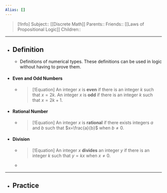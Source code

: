 ```yaml
---
Alias: []
---
```

> [!Info]
> Subject:: [[Discrete Math]]
> Parents:: 
> Friends:: [[Laws of Propositional Logic]]
> Children:: 
---
- ## Definition
	- Definitions of numerical types. These definitions can be used in logic without having to prove them.
- #### Even and Odd Numbers
	- > [!Equation]
	  > An integer $x$ is **even** if there is an integer $k$ such that $x=2k$.
	  > An integer $x$ is **odd** if there is an integer $k$ such that $x=2k+1$.
- #### Rational Number
	- > [!Equation]
	  > An integer $x$ is **rational** if there exists integers $a$ and $b$ such that $x=\frac{a}{b}$ when $b\neq 0$.
- #### Division
	- > [!Equation]
	  > An integer $x$ **divides** an integer $y$ if there is an integer $k$ such that $y=kx$ when $x\neq 0$.
	- 
---
- ## Practice